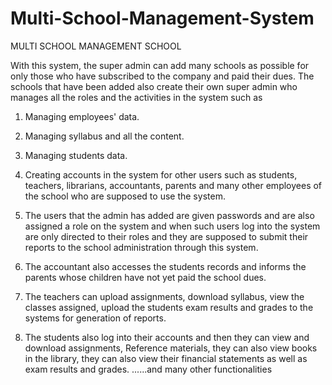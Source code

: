 # Multi-School-Management-System

 MULTI SCHOOL MANAGEMENT SCHOOL


With this system, the super admin can add many schools as possible for only those who have subscribed to the company and paid their dues. 
The schools that have been added also create their own super admin who manages all the roles and the activities in the system such as 
1. Managing employees' data.
2. Managing syllabus and all the content.
3. Managing students data.
4. Creating accounts in the system for other users such as students, teachers, librarians, accountants, parents and many other employees of the school who are supposed to use the system.

5. The users that the admin has added are given passwords and are also assigned a role on the system and when such users log into the system are only directed to their roles and they are supposed to submit their reports to the school administration through this system.

6. The accountant also accesses the students records and informs the parents whose children have not yet paid the school dues.

7. The teachers can upload assignments, download syllabus, view the classes assigned, upload the students exam results and grades to the systems for generation of reports.

8. The students also log into their accounts and then they can view and download assignments, Reference materials, they can also view books in the library, they can also view their financial statements as well as exam results and grades.
......and many other functionalities
